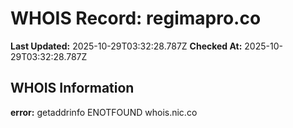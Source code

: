 # WHOIS Record: regimapro.co

**Last Updated:** 2025-10-29T03:32:28.787Z
**Checked At:** 2025-10-29T03:32:28.787Z

## WHOIS Information

**error:** getaddrinfo ENOTFOUND whois.nic.co

